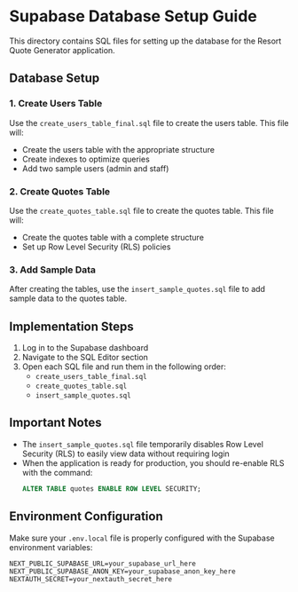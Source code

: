 # Supabase Database Setup Guide

This directory contains SQL files for setting up the database for the Resort Quote Generator application.

## Database Setup

### 1. Create Users Table

Use the `create_users_table_final.sql` file to create the users table. This file will:

- Create the users table with the appropriate structure
- Create indexes to optimize queries
- Add two sample users (admin and staff)

### 2. Create Quotes Table

Use the `create_quotes_table.sql` file to create the quotes table. This file will:

- Create the quotes table with a complete structure
- Set up Row Level Security (RLS) policies

### 3. Add Sample Data

After creating the tables, use the `insert_sample_quotes.sql` file to add sample data to the quotes table.

## Implementation Steps

1. Log in to the Supabase dashboard
2. Navigate to the SQL Editor section
3. Open each SQL file and run them in the following order:
   - `create_users_table_final.sql`
   - `create_quotes_table.sql`
   - `insert_sample_quotes.sql`

## Important Notes

- The `insert_sample_quotes.sql` file temporarily disables Row Level Security (RLS) to easily view data without requiring login
- When the application is ready for production, you should re-enable RLS with the command:
  ```sql
  ALTER TABLE quotes ENABLE ROW LEVEL SECURITY;
  ```

## Environment Configuration

Make sure your `.env.local` file is properly configured with the Supabase environment variables:

```
NEXT_PUBLIC_SUPABASE_URL=your_supabase_url_here
NEXT_PUBLIC_SUPABASE_ANON_KEY=your_supabase_anon_key_here
NEXTAUTH_SECRET=your_nextauth_secret_here
```
